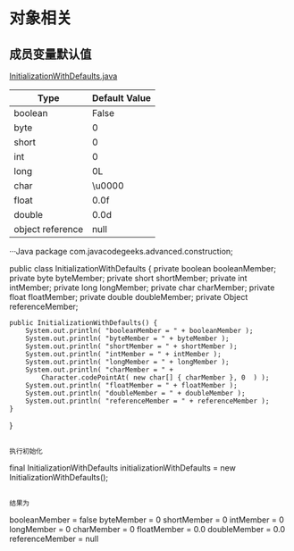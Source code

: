 # 对象相关

## 成员变量默认值

[InitializationWithDefaults.java](InitializationWithDefaults.java)

Type	| Default Value
------| -------------
boolean	|False
byte	|0
short	|0
int	|0
long	|0L
char	|\u0000
float	|0.0f
double	|0.0d
object reference	|null

···Java
package com.javacodegeeks.advanced.construction;

public class InitializationWithDefaults {
    private boolean booleanMember;
    private byte byteMember;
    private short shortMember;
    private int intMember;
    private long longMember;
    private char charMember;
    private float floatMember;
    private double doubleMember;
    private Object referenceMember;

    public InitializationWithDefaults() {     
        System.out.println( "booleanMember = " + booleanMember );
        System.out.println( "byteMember = " + byteMember );
        System.out.println( "shortMember = " + shortMember );
        System.out.println( "intMember = " + intMember );
        System.out.println( "longMember = " + longMember );
        System.out.println( "charMember = " +
            Character.codePointAt( new char[] { charMember }, 0  ) );
        System.out.println( "floatMember = " + floatMember );
        System.out.println( "doubleMember = " + doubleMember );
        System.out.println( "referenceMember = " + referenceMember );
    }
}
```

执行初始化
```
final InitializationWithDefaults initializationWithDefaults = new InitializationWithDefaults();
```

结果为

```
booleanMember = false
byteMember = 0
shortMember = 0
intMember = 0
longMember = 0
charMember = 0
floatMember = 0.0
doubleMember = 0.0
referenceMember = null
```
